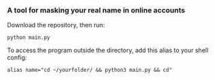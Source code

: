 ### A tool for masking your real name in online accounts

Download the repository, then run:
```
python main.py
```

To access the program outside the directory, add this alias to your shell config:
```
alias name="cd ~/yourfolder/ && python3 main.py && cd"
```
